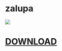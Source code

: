 # zalupa

  <a href="https://github.com/"> <img src="https://www.unisender.com/wp-content/uploads/2023/03/dorvej-eto.png"> </a>


  <a href="" align=center> <H1> DOWNLOAD </H1> </a>
